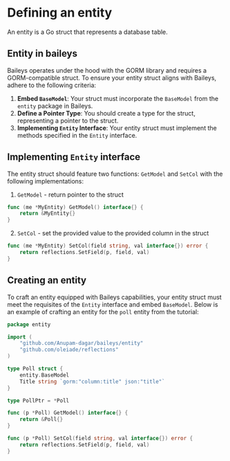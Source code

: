 # Defining an entity

An entity is a Go struct that represents a database table.

## Entity in baileys
Baileys operates under the hood with the GORM library and requires a GORM-compatible struct. To ensure your entity struct aligns with Baileys, adhere to the following criteria:
1. **Embed `BaseModel`**: Your struct must incorporate the `BaseModel` from the `entity` package in Baileys.
2. **Define a Pointer Type**: You should create a type for the struct, representing a pointer to the struct.
3. **Implementing `Entity` Interface**: Your entity struct must implement the methods specified in the `Entity` interface.

## Implementing `Entity` interface
The entity struct should feature two functions: `GetModel` and `SetCol` with the following implementations:
1. `GetModel` - return pointer to the struct
```go
func (me *MyEntity) GetModel() interface{} {
    return &MyEntity{}
}
```
2. `SetCol` - set the provided value to the provided column in the struct
```go
func (me *MyEntity) SetCol(field string, val interface{}) error {
	return reflections.SetField(p, field, val)
}
```

## Creating an entity
To craft an entity equipped with Baileys capabilities, your entity struct must meet the requisites of the `Entity` interface and embed `BaseModel`. Below is an example of crafting an entity for the `poll` entity from the tutorial:
```go
package entity

import (
	"github.com/Anupam-dagar/baileys/entity"
	"github.com/oleiade/reflections"
)

type Poll struct {
	entity.BaseModel
	Title string `gorm:"column:title" json:"title"`
}

type PollPtr = *Poll

func (p *Poll) GetModel() interface{} {
	return &Poll{}
}

func (p *Poll) SetCol(field string, val interface{}) error {
	return reflections.SetField(p, field, val)
}
```